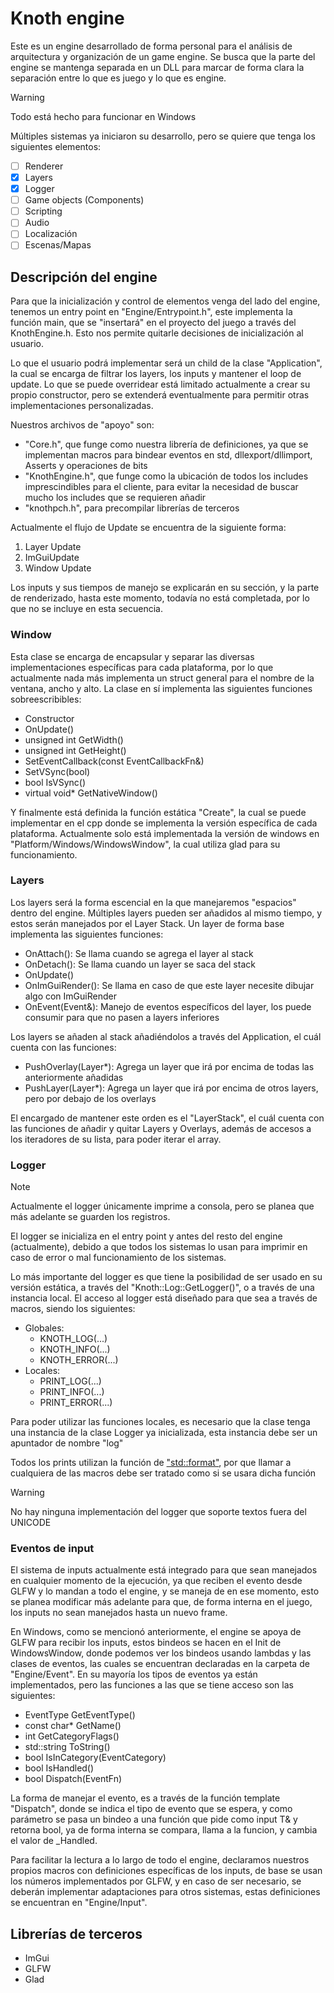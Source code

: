 # Knoth engine

Este es un engine desarrollado de forma personal para el análisis de arquitectura y organización de un game engine. Se busca que la parte del engine se mantenga separada en un DLL para marcar de forma clara la separación entre lo que es juego y lo que es engine.

> [!WARNING]
> Todo está hecho para funcionar en Windows

Múltiples sistemas ya iniciaron su desarrollo, pero se quiere que tenga los siguientes elementos:
- [ ] Renderer
- [x] Layers
- [x] Logger
- [ ] Game objects (Components)
- [ ] Scripting
- [ ] Audio
- [ ] Localización
- [ ] Escenas/Mapas

## Descripción del engine
Para que la inicialización y control de elementos venga del lado del engine, tenemos un entry point en "Engine/Entrypoint.h", este implementa la función main, que se "insertará" en el proyecto del juego a través del KnothEngine.h. Esto nos permite quitarle decisiones de inicialización al usuario.

Lo que el usuario podrá implementar será un child de la clase "Application", la cual se encarga de filtrar los layers, los inputs y mantener el loop de update. Lo que se puede overridear está limitado actualmente a crear su propio constructor, pero se extenderá eventualmente para permitir otras implementaciones personalizadas.

Nuestros archivos de "apoyo" son:
- "Core.h", que funge como nuestra librería de definiciones, ya que se implementan macros para bindear eventos en std, dllexport/dllimport, Asserts y operaciones de bits
- "KnothEngine.h", que funge como la ubicación de todos los includes imprescindibles para el cliente, para evitar la necesidad de buscar mucho los includes que se requieren añadir
- "knothpch.h", para precompilar librerías de terceros

Actualmente el flujo de Update se encuentra de la siguiente forma:
1. Layer Update
2. ImGuiUpdate
3. Window Update

Los inputs y sus tiempos de manejo se explicarán en su sección, y la parte de renderizado, hasta este momento, todavía no está completada, por lo que no se incluye en esta secuencia.

### Window

Esta clase se encarga de encapsular y separar las diversas implementaciones específicas para cada plataforma, por lo que actualmente nada más implementa un struct general para el nombre de la ventana, ancho y alto. La clase en sí implementa las siguientes funciones sobreescribibles:
- Constructor
- OnUpdate()
- unsigned int GetWidth()
- unsigned int GetHeight()
- SetEventCallback(const EventCallbackFn&)
- SetVSync(bool)
- bool IsVSync()
- virtual void* GetNativeWindow()

Y finalmente está definida la función estática "Create", la cual se puede implementar en el cpp donde se implementa la versión específica de cada plataforma. Actualmente solo está implementada la versión de windows en "Platform/Windows/WindowsWindow", la cual utiliza glad para su funcionamiento.

### Layers

Los layers será la forma escencial en la que manejaremos "espacios" dentro del engine. Múltiples layers pueden ser añadidos al mismo tiempo, y estos serán manejados por el Layer Stack.
Un layer de forma base implementa las siguientes funciones:
- OnAttach(): Se llama cuando se agrega el layer al stack
- OnDetach(): Se llama cuando un layer se saca del stack
- OnUpdate()
- OnImGuiRender(): Se llama en caso de que este layer necesite dibujar algo con ImGuiRender
- OnEvent(Event&): Manejo de eventos específicos del layer, los puede consumir para que no pasen a layers inferiores

Los layers se añaden al stack añadiéndolos a través del Application, el cuál cuenta con las funciones:
- PushOverlay(Layer*): Agrega un layer que irá por encima de todas las anteriormente añadidas
- PushLayer(Layer*): Agrega un layer que irá por encima de otros layers, pero por debajo de los overlays

El encargado de mantener este orden es el "LayerStack", el cuál cuenta con las funciones de añadir y quitar Layers y Overlays, además de accesos a los iteradores de su lista, para poder iterar el array.

### Logger

> [!NOTE]
> Actualmente el logger únicamente imprime a consola, pero se planea que más adelante se guarden los registros.

El logger se inicializa en el entry point y antes del resto del engine (actualmente), debido a que todos los sistemas lo usan para imprimir en caso de error o mal funcionamiento de los sistemas.

Lo más importante del logger es que tiene la posibilidad de ser usado en su versión estática, a través del "Knoth::Log::GetLogger()", o a través de una instancia local. El acceso al logger está diseñado para que sea a través de macros, siendo los siguientes:
- Globales:
  - KNOTH_LOG(...)
  - KNOTH_INFO(...)
  - KNOTH_ERROR(...)
- Locales:
  - PRINT_LOG(...)
  - PRINT_INFO(...)
  - PRINT_ERROR(...)

Para poder utilizar las funciones locales, es necesario que la clase tenga una instancia de la clase Logger ya inicializada, esta instancia debe ser un apuntador de nombre "log"
 
Todos los prints utilizan la función de ["std::format"](https://en.cppreference.com/w/cpp/utility/format/format), por que llamar a cualquiera de las macros debe ser tratado como si se usara dicha función

> [!WARNING]
> No hay ninguna implementación del logger que soporte textos fuera del UNICODE

### Eventos de input

El sistema de inputs actualmente está integrado para que sean manejados en cualquier momento de la ejecución, ya que reciben el evento desde GLFW y lo mandan a todo el engine, y se maneja de en ese momento, esto se planea modificar más adelante para que, de forma interna en el juego, los inputs no sean manejados hasta un nuevo frame.

En Windows, como se mencionó anteriormente, el engine se apoya de GLFW para recibir los inputs, estos bindeos se hacen en el Init de WindowsWindow, donde podemos ver los bindeos usando lambdas y las clases de eventos, las cuales se encuentran declaradas en la carpeta de "Engine/Event". En su mayoría los tipos de eventos ya están implementados, pero las funciones a las que se tiene acceso son las siguientes:
- EventType GetEventType()
- const char* GetName()
- int GetCategoryFlags()
- std::string ToString()
- bool IsInCategory(EventCategory)
- bool IsHandled()
- bool Dispatch<T>(EventFn<T>)

La forma de manejar el evento, es a través de la función template "Dispatch", donde se indica el tipo de evento que se espera, y como parámetro se pasa un bindeo a una función que pide como input T& y retorna bool, ya de forma interna se compara, llama a la funcion, y cambia el valor de _Handled.

Para facilitar la lectura a lo largo de todo el engine, declaramos nuestros propios macros con definiciones específicas de los inputs, de base se usan los números implementados por GLFW, y en caso de ser necesario, se deberán implementar adaptaciones para otros sistemas, estas definiciones se encuentran en "Engine/Input".

## Librerías de terceros
- ImGui
- GLFW
- Glad
